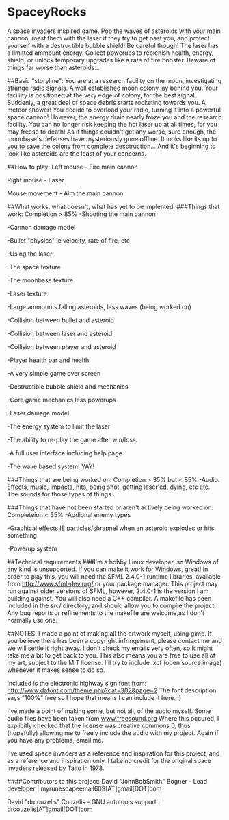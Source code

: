 # SpaceyRocks
A space invaders inspired game. Pop the waves of asteroids with your main cannon,
roast them with the laser if they try to get past you, and protect yourself
with a destructible bubble shield! Be careful though! The laser has a limitted ammount
energy. Collect powerups to replenish health, energy, shield, or unlock temporary 
upgrades like a rate of fire booster. Beware of things far worse than asteroids...

##Basic "storyline":
You are at a research facility on the moon, investigating strange radio signals.
A well established moon colony lay behind you. Your faciliity is positioned at the
very edge of colony, for the best signal. Suddenly, a great deal of space debris
starts rocketing towards you. A meteor shower! You decide to overload your radio, 
turning it into a powerful space cannon! However, the energy drain nearly froze you
and the research facility. You can no longer risk keeping the hot laser
up at all times, for you may freese to death! As if things couldn't get any worse, 
sure enough, the moonbase's defenses have mysteriously gone offline. It looks
like its up to you to save the colony from complete desctruction... And it's 
beginning to look like asteroids are the least of your concerns.

##How to play:
Left mouse - Fire main cannon

Right mouse - Laser

Mouse movement - Aim the main cannon

##What works, what doesn't, what has yet to be implented:
###Things that work: Completion > 85%
-Shooting the main cannon

-Cannon damage model

-Bullet "physics" ie velocity, rate of fire, etc

-Using the laser

-The space texture

-The moonbase texture

-Laser texture

-Large ammounts falling asteroids, less waves (being worked on)
  
-Collision between bullet and asteroid

-Collision between laser and asteroid

-Collision between player and asteroid

-Player health bar and health

-A very simple game over screen

-Destructible bubble shield and mechanics

-Core game mechanics less powerups

-Laser damage model

-The energy system to limit the laser

-The ability to re-play the game after win/loss.

-A full user interface including help page

-The wave based system! YAY!

###Things that are being worked on: Completion > 35% but < 85%
-Audio. Effects, music, impacts, hits, being shot, getting laser'ed, dying, etc etc. The sounds for those types of things.

###Things that have not been started or aren't actively being worked on: Completeion < 35%
-Addional enemy types

-Graphical effects IE particles/shrapnel when an asteroid explodes or hits something

-Powerup system

##Technical requirements
###I'm a hobby Linux developer, so Windows of any kind is unsupported. If you can make it work for Windows, great!
In order to play this, you will need the SFML 2.4.0-1 runtime libraries, available from http://www.sfml-dev.org/
or your package manager. This project may run against older versions of SFML, however, 2.4.0-1 is the version I am 
building against. You will also  need a C++ compiler. A makefile has been included in the src/ directory, and
should allow you to compile the project. Any bug reports or refinements to the makefile are welcome,as I don't 
normally use one.

##NOTES:
I made a point of making all the artwork myself, using gimp. If you believe there has been a copyright infringement,
please contact me and we will settle it right away. I don't check my emails very often, so it might take me a bit
to get back to you. This also means you are free to use all of my art, subject to the MIT license. I'll try
to include .xcf (open source image) whenever it makes sense to do so.

Included is the electronic highway sign font from: 
http://www.dafont.com/theme.php?cat=302&page=2
The font description says "100%" free so I hope that means I can include 
it here. :)

I've made a point of making some, but not all, of the audio myself. Some audio files have been taken from www.freesound.org
Where this occured, I explicitly checked that the license was creative commons 0, thus (hopefully) allowing me to freely
include the audio with my project. Again if you have any problems, email me.

I've used space invaders as a reference and inspiration for this project, and as a reference and inspiration only. I take
no credit for the original space invaders released by Taito in 1978.

####Contributors to this project:
David "JohnBobSmith" Bogner - Lead developer | myrunescapeemail609[AT]gmail[DOT]com

David "drcouzelis" Couzelis - GNU autotools support | drcouzelis[AT]gmail[DOT]com
